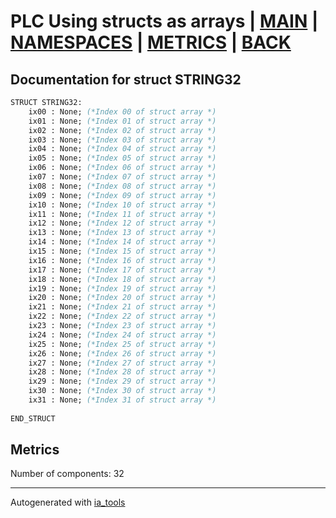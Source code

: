 # PLC Using structs as arrays | [MAIN] | [NAMESPACES] | [METRICS] | [BACK]  

## Documentation for struct STRING32  

```pascal
STRUCT STRING32:
    ix00 : None; (*Index 00 of struct array *)
    ix01 : None; (*Index 01 of struct array *)
    ix02 : None; (*Index 02 of struct array *)
    ix03 : None; (*Index 03 of struct array *)
    ix04 : None; (*Index 04 of struct array *)
    ix05 : None; (*Index 05 of struct array *)
    ix06 : None; (*Index 06 of struct array *)
    ix07 : None; (*Index 07 of struct array *)
    ix08 : None; (*Index 08 of struct array *)
    ix09 : None; (*Index 09 of struct array *)
    ix10 : None; (*Index 10 of struct array *)
    ix11 : None; (*Index 11 of struct array *)
    ix12 : None; (*Index 12 of struct array *)
    ix13 : None; (*Index 13 of struct array *)
    ix14 : None; (*Index 14 of struct array *)
    ix15 : None; (*Index 15 of struct array *)
    ix16 : None; (*Index 16 of struct array *)
    ix17 : None; (*Index 17 of struct array *)
    ix18 : None; (*Index 18 of struct array *)
    ix19 : None; (*Index 19 of struct array *)
    ix20 : None; (*Index 20 of struct array *)
    ix21 : None; (*Index 21 of struct array *)
    ix22 : None; (*Index 22 of struct array *)
    ix23 : None; (*Index 23 of struct array *)
    ix24 : None; (*Index 24 of struct array *)
    ix25 : None; (*Index 25 of struct array *)
    ix26 : None; (*Index 26 of struct array *)
    ix27 : None; (*Index 27 of struct array *)
    ix28 : None; (*Index 28 of struct array *)
    ix29 : None; (*Index 29 of struct array *)
    ix30 : None; (*Index 30 of struct array *)
    ix31 : None; (*Index 31 of struct array *)
  
END_STRUCT
```

## Metrics  

Number of components: 32  

---
Autogenerated with [ia_tools](https://github.com/tkucic/ia_tools)  

[MAIN]: ../../../../index_st.md
[NAMESPACES]: ../../nsList_st.md
[METRICS]: ../../../metrics_st.md
[BACK]: ../nsMain_st.md
